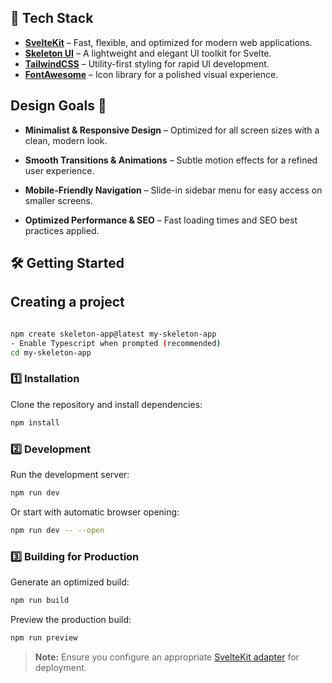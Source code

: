 ## 🚀 Tech Stack

- [**SvelteKit**](https://svelte.dev/) – Fast, flexible, and optimized for modern web applications.
- [**Skeleton UI**](https://www.skeleton.dev/) – A lightweight and elegant UI toolkit for Svelte.
- [**TailwindCSS**](https://v3.tailwindcss.com/) – Utility-first styling for rapid UI development.
- [**FontAwesome**](https://fontawesome.com/) – Icon library for a polished visual experience.

## Design Goals 🎨

- **Minimalist & Responsive Design** – Optimized for all screen sizes with a clean, modern look.

- **Smooth Transitions & Animations** – Subtle motion effects for a refined user experience.

- **Mobile-Friendly Navigation** – Slide-in sidebar menu for easy access on smaller screens.

- **Optimized Performance & SEO** – Fast loading times and SEO best practices applied.

## 🛠️ Getting Started

## Creating a project

```bash

npm create skeleton-app@latest my-skeleton-app
- Enable Typescript when prompted (recommended)
cd my-skeleton-app

```

### 1️⃣ Installation

Clone the repository and install dependencies:

```bash
npm install
```

### 2️⃣ Development

Run the development server:

```bash
npm run dev
```

Or start with automatic browser opening:

```bash
npm run dev -- --open
```

### 3️⃣ Building for Production

Generate an optimized build:

```bash
npm run build
```

Preview the production build:

```bash
npm run preview
```

> **Note:** Ensure you configure an appropriate [SvelteKit adapter](https://kit.svelte.dev/docs/adapters) for deployment.
